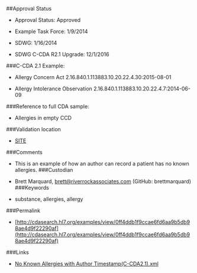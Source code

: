 ##Approval Status 

* Approval Status: Approved
* Example Task Force: 1/9/2014
* SDWG: 1/16/2014

* SDWG C-CDA R2.1 Upgrade: 12/1/2016    

###C-CDA 2.1 Example:


* Allergy Concern Act 2.16.840.1.113883.10.20.22.4.30:2015-08-01

* Allergy Intolerance Observation 2.16.840.1.113883.10.20.22.4.7:2014-06-09

###Reference to full CDA sample:
* Allergies in empty CCD


###Validation location

* [SITE](https://sitenv.org/sandbox-ccda/ccda-validator)


###Comments

* This is an example of how an author can record a patient has no known allergies.
###Custodian

* Brett Marquard, brett@riverrockassociates.com (GitHub: brettmarquard)
###Keywords

* substance, allergies, allergy



###Permalink

* [http://cdasearch.hl7.org/examples/view/0ff4ddb1f9ccae6fd6aa9b5db98ae4d9f22290af](http://cdasearch.hl7.org/examples/view/0ff4ddb1f9ccae6fd6aa9b5db98ae4d9f22290af)

###Links

* [No Known Allergies with Author Timestamp(C-CDA2.1).xml](https://github.com/HL7/C-CDA-Examples/tree/master/Allergies/No%20Known%20Allergies/No%20Known%20Allergies%20with%20Author%20Timestamp%28C-CDA2.1%29.xml)
